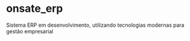 # onsate_erp
Sistema ERP  em desenvolvimento, utilizando tecnologias modernas para gestão empresarial
